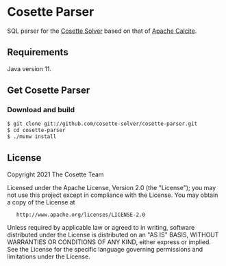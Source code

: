 # Cosette Parser

SQL parser for the [Cosette Solver](https://github.com/cosette-solver/cosette-rs)
based on that of [Apache Calcite](https://calcite.apache.org/).

## Requirements

Java version 11.

## Get Cosette Parser

### Download and build

```bash
$ git clone git://github.com/cosette-solver/cosette-parser.git
$ cd cosette-parser
$ ./mvnw install
```

## License

Copyright 2021 The Cosette Team

Licensed under the Apache License, Version 2.0 (the "License");
you may not use this project except in compliance with the License.
You may obtain a copy of the License at

       http://www.apache.org/licenses/LICENSE-2.0

Unless required by applicable law or agreed to in writing, software
distributed under the License is distributed on an "AS IS" BASIS,
WITHOUT WARRANTIES OR CONDITIONS OF ANY KIND, either express or implied.
See the License for the specific language governing permissions and
limitations under the License.